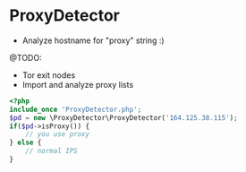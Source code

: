 # ProxyDetector

* Analyze hostname for "proxy" string :)

@TODO:
* Tor exit nodes
* Import and analyze proxy lists

```php
<?php
include_once 'ProxyDetector.php';
$pd = new \ProxyDetector\ProxyDetector('164.125.38.115');
if($pd->isProxy()) {
    // you use proxy
} else {
    // normal IPS
}
```
